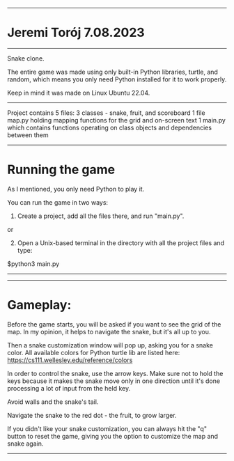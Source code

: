 ---------------------

# Jeremi Torój 7.08.2023

---------------------

Snake clone.

The entire game was made using only built-in Python libraries, turtle, and random, which means you only need Python installed for it to work properly.

Keep in mind it was made on Linux Ubuntu 22.04.

---------------------

Project contains 5 files:
    3 classes - snake, fruit, and scoreboard
    1 file map.py holding mapping functions for the grid and on-screen text
    1 main.py which contains functions operating on class objects and dependencies between them

---------------------

# Running the game

As I mentioned, you only need Python to play it.

You can run the game in two ways:

1. Create a project, add all the files there, and run "main.py".

or

2. Open a Unix-based terminal in the directory with all the project files and type: 

$python3 main.py

---------------------


---------------------

# Gameplay:

Before the game starts, you will be asked if you want to see the grid of the map.
In my opinion, it helps to navigate the snake, but it's all up to you.

Then a snake customization window will pop up, asking you for a snake color.
All available colors for Python turtle lib are listed here: https://cs111.wellesley.edu/reference/colors

In order to control the snake, use the arrow keys.
Make sure not to hold the keys because it makes the snake move only in one direction until it's done processing a lot of input from the held key.

Avoid walls and the snake's tail.

Navigate the snake to the red dot - the fruit, to grow larger.

If you didn't like your snake customization, you can always hit the "q" button to reset the game, giving you the option to customize the map and snake again.

---------------------



